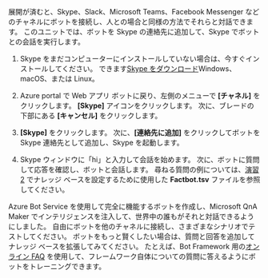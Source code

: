 展開が済むと、Skype、Slack、Microsoft Teams、Facebook Messenger などのチャネルにボットを接続し、人との場合と同様の方法でそれらと対話できます。 このユニットでは、ボットを Skype の連絡先に追加して、Skype でボットとの会話を実行します。

1. Skype をまだコンピューターにインストールしていない場合は、今すぐインストールしてください。 できます[Skype をダウンロード](https://www.skype.com/en/download-skype/skype-for-computer/)Windows、macOS、または Linux。

1. Azure portal で Web アプリ ボットに戻り、左側のメニューで **[チャネル]** をクリックします。 **[Skype]** アイコンをクリックします。 次に、ブレードの下部にある **[キャンセル]** をクリックします。

1. **[Skype]** をクリックします。 次に、**[連絡先に追加]** をクリックしてボットを Skype 連絡先として追加し、Skype を起動します。

1. Skype ウィンドウに「hi」と入力して会話を始めます。 次に、ボットに質問して応答を確認し、ボットと会話します。 尋ねる質問の例については、[演習 2](#Exercise2) でナレッジ ベースを設定するために使用した **Factbot.tsv** ファイルを参照してください。

Azure Bot Service を使用して完全に機能するボットを作成し、Microsoft QnA Maker でインテリジェンスを注入して、世界中の誰もがそれと対話できるようにしました。 自由にボットを他のチャネルに接続し、さまざまなシナリオでテストしてください。 ボットをもっと賢くしたい場合は、質問と回答を追加してナレッジ ベースを拡張してみてください。 たとえば、Bot Framework 用の[オンライン FAQ](https://docs.microsoft.com/azure/bot-service/bot-service-resources-bot-framework-faq?view=azure-bot-service-3.0) を使用して、フレームワーク自体についての質問に答えるようにボットをトレーニングできます。
